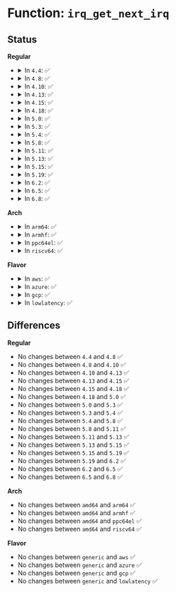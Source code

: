 # Function: <code>irq_get_next_irq</code>

## Status
<b>Regular</b>
<ul>
<li>
<details>
<summary>In <code>4.4</code>: ✅</summary>

```c
unsigned int irq_get_next_irq(unsigned int offset);
```

**Collision:** Unique Global

**Inline:** No

**Transformation:** False

**Instances:**

```
In kernel/irq/irqdesc.c (ffffffff810da310)
Location: kernel/irq/irqdesc.c:532
Inline: False
Direct callers:
  - arch/x86/kernel/topology.c:arch_register_cpu
  - arch/x86/kernel/topology.c:arch_register_cpu
  - arch/x86/kernel/apic/io_apic.c:print_IO_APICs
  - arch/x86/kernel/apic/io_apic.c:print_IO_APICs
  - arch/x86/kernel/apic/io_apic.c:setup_IO_APIC
  - arch/x86/kernel/apic/io_apic.c:setup_IO_APIC
  - kernel/irq/chip.c:irq_cpu_online
  - kernel/irq/chip.c:irq_cpu_online
  - kernel/irq/chip.c:irq_cpu_offline
  - kernel/irq/chip.c:irq_cpu_offline
```
**Symbols:**

```
ffffffff810da310-ffffffff810da330: irq_get_next_irq (STB_GLOBAL)
```
</details>
</li>
<li>
<details>
<summary>In <code>4.8</code>: ✅</summary>

```c
unsigned int irq_get_next_irq(unsigned int offset);
```

**Collision:** Unique Global

**Inline:** No

**Transformation:** False

**Instances:**

```
In kernel/irq/irqdesc.c (ffffffff810df810)
Location: kernel/irq/irqdesc.c:593
Inline: False
Direct callers:
  - arch/x86/kernel/topology.c:arch_register_cpu
  - arch/x86/kernel/topology.c:arch_register_cpu
  - arch/x86/kernel/apic/io_apic.c:setup_IO_APIC
  - arch/x86/kernel/apic/io_apic.c:setup_IO_APIC
  - arch/x86/kernel/apic/io_apic.c:print_IO_APICs
  - arch/x86/kernel/apic/io_apic.c:print_IO_APICs
  - kernel/irq/chip.c:irq_cpu_offline
  - kernel/irq/chip.c:irq_cpu_offline
  - kernel/irq/chip.c:irq_cpu_online
  - kernel/irq/chip.c:irq_cpu_online
```
**Symbols:**

```
ffffffff810df810-ffffffff810df830: irq_get_next_irq (STB_GLOBAL)
```
</details>
</li>
<li>
<details>
<summary>In <code>4.10</code>: ✅</summary>

```c
unsigned int irq_get_next_irq(unsigned int offset);
```

**Collision:** Unique Global

**Inline:** No

**Transformation:** False

**Instances:**

```
In kernel/irq/irqdesc.c (ffffffff810e60f0)
Location: kernel/irq/irqdesc.c:781
Inline: False
Direct callers:
  - arch/x86/kernel/topology.c:arch_register_cpu
  - arch/x86/kernel/topology.c:arch_register_cpu
  - arch/x86/kernel/apic/io_apic.c:setup_IO_APIC
  - arch/x86/kernel/apic/io_apic.c:setup_IO_APIC
  - arch/x86/kernel/apic/io_apic.c:print_IO_APICs
  - arch/x86/kernel/apic/io_apic.c:print_IO_APICs
  - kernel/irq/chip.c:irq_cpu_offline
  - kernel/irq/chip.c:irq_cpu_offline
  - kernel/irq/chip.c:irq_cpu_online
  - kernel/irq/chip.c:irq_cpu_online
```
**Symbols:**

```
ffffffff810e60f0-ffffffff810e6110: irq_get_next_irq (STB_GLOBAL)
```
</details>
</li>
<li>
<details>
<summary>In <code>4.13</code>: ✅</summary>

```c
unsigned int irq_get_next_irq(unsigned int offset);
```

**Collision:** Unique Global

**Inline:** No

**Transformation:** False

**Instances:**

```
In kernel/irq/irqdesc.c (ffffffff810e5740)
Location: kernel/irq/irqdesc.c:798
Inline: False
Direct callers:
  - arch/x86/kernel/topology.c:arch_register_cpu
  - arch/x86/kernel/topology.c:arch_register_cpu
  - arch/x86/kernel/apic/io_apic.c:setup_IO_APIC
  - arch/x86/kernel/apic/io_apic.c:setup_IO_APIC
  - arch/x86/kernel/apic/io_apic.c:print_IO_APICs
  - arch/x86/kernel/apic/io_apic.c:print_IO_APICs
  - kernel/irq/chip.c:irq_cpu_offline
  - kernel/irq/chip.c:irq_cpu_offline
  - kernel/irq/chip.c:irq_cpu_online
  - kernel/irq/chip.c:irq_cpu_online
  - kernel/irq/cpuhotplug.c:irq_affinity_online_cpu
  - kernel/irq/cpuhotplug.c:irq_affinity_online_cpu
  - kernel/irq/cpuhotplug.c:irq_migrate_all_off_this_cpu
  - kernel/irq/cpuhotplug.c:irq_migrate_all_off_this_cpu
```
**Symbols:**

```
ffffffff810e5740-ffffffff810e5760: irq_get_next_irq (STB_GLOBAL)
```
</details>
</li>
<li>
<details>
<summary>In <code>4.15</code>: ✅</summary>

```c
unsigned int irq_get_next_irq(unsigned int offset);
```

**Collision:** Unique Global

**Inline:** No

**Transformation:** False

**Instances:**

```
In kernel/irq/irqdesc.c (ffffffff810eda00)
Location: kernel/irq/irqdesc.c:787
Inline: False
Direct callers:
  - arch/x86/kernel/topology.c:arch_register_cpu
  - arch/x86/kernel/topology.c:arch_register_cpu
  - arch/x86/kernel/apic/io_apic.c:setup_IO_APIC
  - arch/x86/kernel/apic/io_apic.c:setup_IO_APIC
  - arch/x86/kernel/apic/io_apic.c:print_IO_APICs
  - arch/x86/kernel/apic/io_apic.c:print_IO_APICs
  - kernel/irq/chip.c:irq_cpu_offline
  - kernel/irq/chip.c:irq_cpu_offline
  - kernel/irq/chip.c:irq_cpu_online
  - kernel/irq/chip.c:irq_cpu_online
  - kernel/irq/cpuhotplug.c:irq_affinity_online_cpu
  - kernel/irq/cpuhotplug.c:irq_affinity_online_cpu
  - kernel/irq/cpuhotplug.c:irq_migrate_all_off_this_cpu
  - kernel/irq/cpuhotplug.c:irq_migrate_all_off_this_cpu
```
**Symbols:**

```
ffffffff810eda00-ffffffff810eda20: irq_get_next_irq (STB_GLOBAL)
```
</details>
</li>
<li>
<details>
<summary>In <code>4.18</code>: ✅</summary>

```c
unsigned int irq_get_next_irq(unsigned int offset);
```

**Collision:** Unique Global

**Inline:** No

**Transformation:** False

**Instances:**

```
In kernel/irq/irqdesc.c (ffffffff810f5e40)
Location: kernel/irq/irqdesc.c:804
Inline: False
Direct callers:
  - arch/x86/kernel/topology.c:arch_register_cpu
  - arch/x86/kernel/topology.c:arch_register_cpu
  - arch/x86/kernel/apic/io_apic.c:setup_IO_APIC
  - arch/x86/kernel/apic/io_apic.c:setup_IO_APIC
  - arch/x86/kernel/apic/io_apic.c:print_IO_APICs
  - arch/x86/kernel/apic/io_apic.c:print_IO_APICs
  - kernel/irq/chip.c:irq_cpu_offline
  - kernel/irq/chip.c:irq_cpu_offline
  - kernel/irq/chip.c:irq_cpu_online
  - kernel/irq/chip.c:irq_cpu_online
  - kernel/irq/cpuhotplug.c:irq_affinity_online_cpu
  - kernel/irq/cpuhotplug.c:irq_affinity_online_cpu
  - kernel/irq/cpuhotplug.c:irq_migrate_all_off_this_cpu
  - kernel/irq/cpuhotplug.c:irq_migrate_all_off_this_cpu
```
**Symbols:**

```
ffffffff810f5e40-ffffffff810f5e60: irq_get_next_irq (STB_GLOBAL)
```
</details>
</li>
<li>
<details>
<summary>In <code>5.0</code>: ✅</summary>

```c
unsigned int irq_get_next_irq(unsigned int offset);
```

**Collision:** Unique Global

**Inline:** No

**Transformation:** False

**Instances:**

```
In kernel/irq/irqdesc.c (ffffffff811015d0)
Location: kernel/irq/irqdesc.c:809
Inline: False
Direct callers:
  - arch/x86/kernel/topology.c:arch_register_cpu
  - arch/x86/kernel/topology.c:arch_register_cpu
  - arch/x86/kernel/apic/io_apic.c:setup_IO_APIC
  - arch/x86/kernel/apic/io_apic.c:setup_IO_APIC
  - arch/x86/kernel/apic/io_apic.c:print_IO_APICs
  - arch/x86/kernel/apic/io_apic.c:print_IO_APICs
  - kernel/irq/chip.c:irq_cpu_offline
  - kernel/irq/chip.c:irq_cpu_offline
  - kernel/irq/chip.c:irq_cpu_online
  - kernel/irq/chip.c:irq_cpu_online
  - kernel/irq/cpuhotplug.c:irq_affinity_online_cpu
  - kernel/irq/cpuhotplug.c:irq_affinity_online_cpu
  - kernel/irq/cpuhotplug.c:irq_migrate_all_off_this_cpu
  - kernel/irq/cpuhotplug.c:irq_migrate_all_off_this_cpu
```
**Symbols:**

```
ffffffff811015d0-ffffffff811015f0: irq_get_next_irq (STB_GLOBAL)
```
</details>
</li>
<li>
<details>
<summary>In <code>5.3</code>: ✅</summary>

```c
unsigned int irq_get_next_irq(unsigned int offset);
```

**Collision:** Unique Global

**Inline:** No

**Transformation:** False

**Instances:**

```
In kernel/irq/irqdesc.c (ffffffff81109dd0)
Location: kernel/irq/irqdesc.c:864
Inline: False
Direct callers:
  - arch/x86/kernel/topology.c:arch_register_cpu
  - arch/x86/kernel/topology.c:arch_register_cpu
  - arch/x86/kernel/apic/io_apic.c:setup_IO_APIC
  - arch/x86/kernel/apic/io_apic.c:setup_IO_APIC
  - arch/x86/kernel/apic/io_apic.c:print_IO_APICs
  - arch/x86/kernel/apic/io_apic.c:print_IO_APICs
  - kernel/irq/chip.c:irq_cpu_offline
  - kernel/irq/chip.c:irq_cpu_offline
  - kernel/irq/chip.c:irq_cpu_online
  - kernel/irq/chip.c:irq_cpu_online
  - kernel/irq/cpuhotplug.c:irq_affinity_online_cpu
  - kernel/irq/cpuhotplug.c:irq_affinity_online_cpu
  - kernel/irq/cpuhotplug.c:irq_migrate_all_off_this_cpu
  - kernel/irq/cpuhotplug.c:irq_migrate_all_off_this_cpu
  - fs/proc/stat.c:show_stat
  - fs/proc/stat.c:show_stat
```
**Symbols:**

```
ffffffff81109dd0-ffffffff81109df0: irq_get_next_irq (STB_GLOBAL)
```
</details>
</li>
<li>
<details>
<summary>In <code>5.4</code>: ✅</summary>

```c
unsigned int irq_get_next_irq(unsigned int offset);
```

**Collision:** Unique Global

**Inline:** No

**Transformation:** False

**Instances:**

```
In kernel/irq/irqdesc.c (ffffffff811161a0)
Location: kernel/irq/irqdesc.c:864
Inline: False
Direct callers:
  - arch/x86/kernel/topology.c:arch_register_cpu
  - arch/x86/kernel/topology.c:arch_register_cpu
  - arch/x86/kernel/apic/io_apic.c:setup_IO_APIC
  - arch/x86/kernel/apic/io_apic.c:setup_IO_APIC
  - arch/x86/kernel/apic/io_apic.c:print_IO_APICs
  - arch/x86/kernel/apic/io_apic.c:print_IO_APICs
  - kernel/irq/chip.c:irq_cpu_offline
  - kernel/irq/chip.c:irq_cpu_offline
  - kernel/irq/chip.c:irq_cpu_online
  - kernel/irq/chip.c:irq_cpu_online
  - kernel/irq/cpuhotplug.c:irq_affinity_online_cpu
  - kernel/irq/cpuhotplug.c:irq_affinity_online_cpu
  - kernel/irq/cpuhotplug.c:irq_migrate_all_off_this_cpu
  - kernel/irq/cpuhotplug.c:irq_migrate_all_off_this_cpu
  - fs/proc/stat.c:show_stat
  - fs/proc/stat.c:show_stat
```
**Symbols:**

```
ffffffff811161a0-ffffffff811161c0: irq_get_next_irq (STB_GLOBAL)
```
</details>
</li>
<li>
<details>
<summary>In <code>5.8</code>: ✅</summary>

```c
unsigned int irq_get_next_irq(unsigned int offset);
```

**Collision:** Unique Global

**Inline:** No

**Transformation:** False

**Instances:**

```
In kernel/irq/irqdesc.c (ffffffff81121e50)
Location: kernel/irq/irqdesc.c:870
Inline: False
Direct callers:
  - arch/x86/kernel/topology.c:arch_register_cpu
  - arch/x86/kernel/topology.c:arch_register_cpu
  - arch/x86/kernel/apic/io_apic.c:setup_IO_APIC
  - arch/x86/kernel/apic/io_apic.c:setup_IO_APIC
  - arch/x86/kernel/apic/io_apic.c:print_IO_APICs
  - arch/x86/kernel/apic/io_apic.c:print_IO_APICs
  - kernel/irq/chip.c:irq_cpu_offline
  - kernel/irq/chip.c:irq_cpu_offline
  - kernel/irq/chip.c:irq_cpu_online
  - kernel/irq/chip.c:irq_cpu_online
  - kernel/irq/cpuhotplug.c:irq_affinity_online_cpu
  - kernel/irq/cpuhotplug.c:irq_affinity_online_cpu
  - kernel/irq/cpuhotplug.c:irq_migrate_all_off_this_cpu
  - kernel/irq/cpuhotplug.c:irq_migrate_all_off_this_cpu
  - fs/proc/stat.c:show_all_irqs
  - fs/proc/stat.c:show_all_irqs
```
**Symbols:**

```
ffffffff81121e50-ffffffff81121e70: irq_get_next_irq (STB_GLOBAL)
```
</details>
</li>
<li>
<details>
<summary>In <code>5.11</code>: ✅</summary>

```c
unsigned int irq_get_next_irq(unsigned int offset);
```

**Collision:** Unique Global

**Inline:** No

**Transformation:** False

**Instances:**

```
In kernel/irq/irqdesc.c (ffffffff8111ded0)
Location: kernel/irq/irqdesc.c:821
Inline: False
Direct callers:
  - arch/x86/kernel/topology.c:arch_register_cpu
  - arch/x86/kernel/topology.c:arch_register_cpu
  - arch/x86/kernel/apic/io_apic.c:setup_IO_APIC
  - arch/x86/kernel/apic/io_apic.c:setup_IO_APIC
  - arch/x86/kernel/apic/io_apic.c:print_IO_APICs
  - arch/x86/kernel/apic/io_apic.c:print_IO_APICs
  - kernel/irq/chip.c:irq_cpu_offline
  - kernel/irq/chip.c:irq_cpu_offline
  - kernel/irq/chip.c:irq_cpu_online
  - kernel/irq/chip.c:irq_cpu_online
  - kernel/irq/cpuhotplug.c:irq_affinity_online_cpu
  - kernel/irq/cpuhotplug.c:irq_affinity_online_cpu
  - kernel/irq/cpuhotplug.c:irq_migrate_all_off_this_cpu
  - kernel/irq/cpuhotplug.c:irq_migrate_all_off_this_cpu
  - fs/proc/stat.c:show_all_irqs
  - fs/proc/stat.c:show_all_irqs
```
**Symbols:**

```
ffffffff8111ded0-ffffffff8111def0: irq_get_next_irq (STB_GLOBAL)
```
</details>
</li>
<li>
<details>
<summary>In <code>5.13</code>: ✅</summary>

```c
unsigned int irq_get_next_irq(unsigned int offset);
```

**Collision:** Unique Global

**Inline:** No

**Transformation:** False

**Instances:**

```
In kernel/irq/irqdesc.c (ffffffff8111e160)
Location: kernel/irq/irqdesc.c:821
Inline: False
Direct callers:
  - arch/x86/kernel/topology.c:arch_register_cpu
  - arch/x86/kernel/topology.c:arch_register_cpu
  - arch/x86/kernel/apic/io_apic.c:setup_IO_APIC
  - arch/x86/kernel/apic/io_apic.c:setup_IO_APIC
  - arch/x86/kernel/apic/io_apic.c:print_IO_APICs
  - arch/x86/kernel/apic/io_apic.c:print_IO_APICs
  - kernel/irq/chip.c:irq_cpu_offline
  - kernel/irq/chip.c:irq_cpu_offline
  - kernel/irq/chip.c:irq_cpu_online
  - kernel/irq/chip.c:irq_cpu_online
  - kernel/irq/cpuhotplug.c:irq_affinity_online_cpu
  - kernel/irq/cpuhotplug.c:irq_affinity_online_cpu
  - kernel/irq/cpuhotplug.c:irq_migrate_all_off_this_cpu
  - kernel/irq/cpuhotplug.c:irq_migrate_all_off_this_cpu
  - fs/proc/stat.c:show_stat
  - fs/proc/stat.c:show_stat
```
**Symbols:**

```
ffffffff8111e160-ffffffff8111e188: irq_get_next_irq (STB_GLOBAL)
```
</details>
</li>
<li>
<details>
<summary>In <code>5.15</code>: ✅</summary>

```c
unsigned int irq_get_next_irq(unsigned int offset);
```

**Collision:** Unique Global

**Inline:** No

**Transformation:** False

**Instances:**

```
In kernel/irq/irqdesc.c (ffffffff8113e5e0)
Location: kernel/irq/irqdesc.c:833
Inline: False
Direct callers:
  - arch/x86/kernel/topology.c:arch_register_cpu
  - arch/x86/kernel/topology.c:arch_register_cpu
  - arch/x86/kernel/apic/io_apic.c:setup_IO_APIC
  - arch/x86/kernel/apic/io_apic.c:setup_IO_APIC
  - arch/x86/kernel/apic/io_apic.c:print_IO_APICs
  - arch/x86/kernel/apic/io_apic.c:print_IO_APICs
  - kernel/irq/chip.c:irq_cpu_offline
  - kernel/irq/chip.c:irq_cpu_offline
  - kernel/irq/chip.c:irq_cpu_online
  - kernel/irq/chip.c:irq_cpu_online
  - kernel/irq/cpuhotplug.c:irq_affinity_online_cpu
  - kernel/irq/cpuhotplug.c:irq_affinity_online_cpu
  - kernel/irq/cpuhotplug.c:irq_migrate_all_off_this_cpu
  - kernel/irq/cpuhotplug.c:irq_migrate_all_off_this_cpu
  - fs/proc/stat.c:show_stat
  - fs/proc/stat.c:show_stat
```
**Symbols:**

```
ffffffff8113e5e0-ffffffff8113e608: irq_get_next_irq (STB_GLOBAL)
```
</details>
</li>
<li>
<details>
<summary>In <code>5.19</code>: ✅</summary>

```c
unsigned int irq_get_next_irq(unsigned int offset);
```

**Collision:** Unique Global

**Inline:** No

**Transformation:** False

**Instances:**

```
In kernel/irq/irqdesc.c (ffffffff81161b70)
Location: kernel/irq/irqdesc.c:810
Inline: False
Direct callers:
  - arch/x86/kernel/topology.c:arch_register_cpu
  - arch/x86/kernel/topology.c:arch_register_cpu
  - arch/x86/kernel/apic/io_apic.c:setup_IO_APIC
  - arch/x86/kernel/apic/io_apic.c:setup_IO_APIC
  - arch/x86/kernel/apic/io_apic.c:print_IO_APICs
  - arch/x86/kernel/apic/io_apic.c:print_IO_APICs
  - kernel/irq/cpuhotplug.c:irq_affinity_online_cpu
  - kernel/irq/cpuhotplug.c:irq_affinity_online_cpu
  - kernel/irq/cpuhotplug.c:irq_migrate_all_off_this_cpu
  - kernel/irq/cpuhotplug.c:irq_migrate_all_off_this_cpu
  - fs/proc/stat.c:show_stat
  - fs/proc/stat.c:show_stat
```
**Symbols:**

```
ffffffff81161b70-ffffffff81161baa: irq_get_next_irq (STB_GLOBAL)
```
</details>
</li>
<li>
<details>
<summary>In <code>6.2</code>: ✅</summary>

```c
unsigned int irq_get_next_irq(unsigned int offset);
```

**Collision:** Unique Global

**Inline:** No

**Transformation:** False

**Instances:**

```
In kernel/irq/irqdesc.c (ffffffff81195340)
Location: kernel/irq/irqdesc.c:837
Inline: False
Direct callers:
  - arch/x86/kernel/topology.c:arch_register_cpu
  - arch/x86/kernel/topology.c:arch_register_cpu
  - arch/x86/kernel/apic/io_apic.c:setup_IO_APIC
  - arch/x86/kernel/apic/io_apic.c:setup_IO_APIC
  - arch/x86/kernel/apic/io_apic.c:print_IO_APICs
  - arch/x86/kernel/apic/io_apic.c:print_IO_APICs
  - kernel/irq/cpuhotplug.c:irq_affinity_online_cpu
  - kernel/irq/cpuhotplug.c:irq_affinity_online_cpu
  - kernel/irq/cpuhotplug.c:irq_migrate_all_off_this_cpu
  - kernel/irq/cpuhotplug.c:irq_migrate_all_off_this_cpu
  - fs/proc/stat.c:show_stat
  - fs/proc/stat.c:show_stat
```
**Symbols:**

```
ffffffff81195340-ffffffff8119536a: irq_get_next_irq (STB_GLOBAL)
```
</details>
</li>
<li>
<details>
<summary>In <code>6.5</code>: ✅</summary>

```c
unsigned int irq_get_next_irq(unsigned int offset);
```

**Collision:** Unique Global

**Inline:** No

**Transformation:** False

**Instances:**

```
In kernel/irq/irqdesc.c (ffffffff811a6cd0)
Location: kernel/irq/irqdesc.c:856
Inline: False
Direct callers:
  - arch/x86/kernel/apic/io_apic.c:setup_IO_APIC
  - arch/x86/kernel/apic/io_apic.c:setup_IO_APIC
  - arch/x86/kernel/apic/io_apic.c:print_IO_APICs
  - arch/x86/kernel/apic/io_apic.c:print_IO_APICs
  - kernel/irq/cpuhotplug.c:irq_affinity_online_cpu
  - kernel/irq/cpuhotplug.c:irq_affinity_online_cpu
  - kernel/irq/cpuhotplug.c:irq_migrate_all_off_this_cpu
  - kernel/irq/cpuhotplug.c:irq_migrate_all_off_this_cpu
  - fs/proc/stat.c:show_stat
  - fs/proc/stat.c:show_stat
```
**Symbols:**

```
ffffffff811a6cd0-ffffffff811a6d39: irq_get_next_irq (STB_GLOBAL)
```
</details>
</li>
<li>
<details>
<summary>In <code>6.8</code>: ✅</summary>

```c
unsigned int irq_get_next_irq(unsigned int offset);
```

**Collision:** Unique Global

**Inline:** No

**Transformation:** False

**Instances:**

```
In kernel/irq/irqdesc.c (ffffffff811b67f0)
Location: kernel/irq/irqdesc.c:856
Inline: False
Direct callers:
  - arch/x86/kernel/apic/io_apic.c:setup_IO_APIC
  - arch/x86/kernel/apic/io_apic.c:setup_IO_APIC
  - arch/x86/kernel/apic/io_apic.c:print_IO_APICs
  - arch/x86/kernel/apic/io_apic.c:print_IO_APICs
  - kernel/irq/cpuhotplug.c:irq_affinity_online_cpu
  - kernel/irq/cpuhotplug.c:irq_affinity_online_cpu
  - kernel/irq/cpuhotplug.c:irq_migrate_all_off_this_cpu
  - kernel/irq/cpuhotplug.c:irq_migrate_all_off_this_cpu
  - fs/proc/stat.c:show_stat
  - fs/proc/stat.c:show_stat
```
**Symbols:**

```
ffffffff811b67f0-ffffffff811b6859: irq_get_next_irq (STB_GLOBAL)
```
</details>
</li>
</ul>
<b>Arch</b>
<ul>
<li>
<details>
<summary>In <code>arm64</code>: ✅</summary>

```c
unsigned int irq_get_next_irq(unsigned int offset);
```

**Collision:** Unique Global

**Inline:** No

**Transformation:** False

**Instances:**

```
In kernel/irq/irqdesc.c (ffff800010177d30)
Location: kernel/irq/irqdesc.c:864
Inline: False
Direct callers:
  - kernel/irq/chip.c:irq_cpu_offline
  - kernel/irq/chip.c:irq_cpu_offline
  - kernel/irq/chip.c:irq_cpu_online
  - kernel/irq/chip.c:irq_cpu_online
  - kernel/irq/cpuhotplug.c:irq_affinity_online_cpu
  - kernel/irq/cpuhotplug.c:irq_affinity_online_cpu
  - kernel/irq/cpuhotplug.c:irq_migrate_all_off_this_cpu
  - kernel/irq/cpuhotplug.c:irq_migrate_all_off_this_cpu
  - fs/proc/stat.c:show_stat
  - fs/proc/stat.c:show_stat
```
**Symbols:**

```
ffff800010177d30-ffff800010177d70: irq_get_next_irq (STB_GLOBAL)
```
</details>
</li>
<li>
<details>
<summary>In <code>armhf</code>: ✅</summary>

```c
unsigned int irq_get_next_irq(unsigned int offset);
```

**Collision:** Unique Global

**Inline:** No

**Transformation:** False

**Instances:**

```
In kernel/irq/irqdesc.c (c03c96f4)
Location: kernel/irq/irqdesc.c:864
Inline: False
Direct callers:
  - kernel/irq/chip.c:irq_cpu_offline
  - kernel/irq/chip.c:irq_cpu_offline
  - kernel/irq/chip.c:irq_cpu_online
  - kernel/irq/chip.c:irq_cpu_online
  - kernel/irq/cpuhotplug.c:irq_affinity_online_cpu
  - kernel/irq/cpuhotplug.c:irq_affinity_online_cpu
  - kernel/irq/cpuhotplug.c:irq_migrate_all_off_this_cpu
  - kernel/irq/cpuhotplug.c:irq_migrate_all_off_this_cpu
  - fs/proc/stat.c:show_stat
  - fs/proc/stat.c:show_stat
```
**Symbols:**

```
c03c96f4-c03c9728: irq_get_next_irq (STB_GLOBAL)
```
</details>
</li>
<li>
<details>
<summary>In <code>ppc64el</code>: ✅</summary>

```c
unsigned int irq_get_next_irq(unsigned int offset);
```

**Collision:** Unique Global

**Inline:** No

**Transformation:** False

**Instances:**

```
In kernel/irq/irqdesc.c (c0000000001d1770)
Location: kernel/irq/irqdesc.c:864
Inline: False
Direct callers:
  - kernel/irq/chip.c:irq_cpu_offline
  - kernel/irq/chip.c:irq_cpu_offline
  - kernel/irq/chip.c:irq_cpu_online
  - kernel/irq/chip.c:irq_cpu_online
  - kernel/irq/cpuhotplug.c:irq_affinity_online_cpu
  - kernel/irq/cpuhotplug.c:irq_affinity_online_cpu
  - kernel/irq/cpuhotplug.c:irq_migrate_all_off_this_cpu
  - kernel/irq/cpuhotplug.c:irq_migrate_all_off_this_cpu
  - fs/proc/stat.c:show_stat
  - fs/proc/stat.c:show_stat
```
**Symbols:**

```
c0000000001d1770-c0000000001d17bc: irq_get_next_irq (STB_GLOBAL)
```
</details>
</li>
<li>
<details>
<summary>In <code>riscv64</code>: ✅</summary>

```c
unsigned int irq_get_next_irq(unsigned int offset);
```

**Collision:** Unique Global

**Inline:** No

**Transformation:** False

**Instances:**

```
In kernel/irq/irqdesc.c (ffffffe00011299c)
Location: kernel/irq/irqdesc.c:864
Inline: False
Direct callers:
  - kernel/irq/chip.c:irq_cpu_offline
  - kernel/irq/chip.c:irq_cpu_offline
  - kernel/irq/chip.c:irq_cpu_online
  - kernel/irq/chip.c:irq_cpu_online
  - fs/proc/stat.c:show_stat
  - fs/proc/stat.c:show_stat
```
**Symbols:**

```
ffffffe00011299c-ffffffe0001129dc: irq_get_next_irq (STB_GLOBAL)
```
</details>
</li>
</ul>
<b>Flavor</b>
<ul>
<li>
<details>
<summary>In <code>aws</code>: ✅</summary>

```c
unsigned int irq_get_next_irq(unsigned int offset);
```

**Collision:** Unique Global

**Inline:** No

**Transformation:** False

**Instances:**

```
In kernel/irq/irqdesc.c (ffffffff8110e780)
Location: kernel/irq/irqdesc.c:864
Inline: False
Direct callers:
  - arch/x86/kernel/topology.c:arch_register_cpu
  - arch/x86/kernel/topology.c:arch_register_cpu
  - arch/x86/kernel/apic/io_apic.c:setup_IO_APIC
  - arch/x86/kernel/apic/io_apic.c:setup_IO_APIC
  - arch/x86/kernel/apic/io_apic.c:print_IO_APICs
  - arch/x86/kernel/apic/io_apic.c:print_IO_APICs
  - kernel/irq/chip.c:irq_cpu_offline
  - kernel/irq/chip.c:irq_cpu_offline
  - kernel/irq/chip.c:irq_cpu_online
  - kernel/irq/chip.c:irq_cpu_online
  - kernel/irq/cpuhotplug.c:irq_affinity_online_cpu
  - kernel/irq/cpuhotplug.c:irq_affinity_online_cpu
  - kernel/irq/cpuhotplug.c:irq_migrate_all_off_this_cpu
  - kernel/irq/cpuhotplug.c:irq_migrate_all_off_this_cpu
  - fs/proc/stat.c:show_stat
  - fs/proc/stat.c:show_stat
```
**Symbols:**

```
ffffffff8110e780-ffffffff8110e7a0: irq_get_next_irq (STB_GLOBAL)
```
</details>
</li>
<li>
<details>
<summary>In <code>azure</code>: ✅</summary>

```c
unsigned int irq_get_next_irq(unsigned int offset);
```

**Collision:** Unique Global

**Inline:** No

**Transformation:** False

**Instances:**

```
In kernel/irq/irqdesc.c (ffffffff810ff4d0)
Location: kernel/irq/irqdesc.c:864
Inline: False
Direct callers:
  - arch/x86/kernel/topology.c:arch_register_cpu
  - arch/x86/kernel/topology.c:arch_register_cpu
  - arch/x86/kernel/apic/io_apic.c:setup_IO_APIC
  - arch/x86/kernel/apic/io_apic.c:setup_IO_APIC
  - arch/x86/kernel/apic/io_apic.c:print_IO_APICs
  - arch/x86/kernel/apic/io_apic.c:print_IO_APICs
  - kernel/irq/chip.c:irq_cpu_offline
  - kernel/irq/chip.c:irq_cpu_offline
  - kernel/irq/chip.c:irq_cpu_online
  - kernel/irq/chip.c:irq_cpu_online
  - kernel/irq/cpuhotplug.c:irq_affinity_online_cpu
  - kernel/irq/cpuhotplug.c:irq_affinity_online_cpu
  - kernel/irq/cpuhotplug.c:irq_migrate_all_off_this_cpu
  - kernel/irq/cpuhotplug.c:irq_migrate_all_off_this_cpu
  - fs/proc/stat.c:show_stat
  - fs/proc/stat.c:show_stat
```
**Symbols:**

```
ffffffff810ff4d0-ffffffff810ff4f0: irq_get_next_irq (STB_GLOBAL)
```
</details>
</li>
<li>
<details>
<summary>In <code>gcp</code>: ✅</summary>

```c
unsigned int irq_get_next_irq(unsigned int offset);
```

**Collision:** Unique Global

**Inline:** No

**Transformation:** False

**Instances:**

```
In kernel/irq/irqdesc.c (ffffffff8110c670)
Location: kernel/irq/irqdesc.c:864
Inline: False
Direct callers:
  - arch/x86/kernel/topology.c:arch_register_cpu
  - arch/x86/kernel/topology.c:arch_register_cpu
  - arch/x86/kernel/apic/io_apic.c:setup_IO_APIC
  - arch/x86/kernel/apic/io_apic.c:setup_IO_APIC
  - arch/x86/kernel/apic/io_apic.c:print_IO_APICs
  - arch/x86/kernel/apic/io_apic.c:print_IO_APICs
  - kernel/irq/chip.c:irq_cpu_offline
  - kernel/irq/chip.c:irq_cpu_offline
  - kernel/irq/chip.c:irq_cpu_online
  - kernel/irq/chip.c:irq_cpu_online
  - kernel/irq/cpuhotplug.c:irq_affinity_online_cpu
  - kernel/irq/cpuhotplug.c:irq_affinity_online_cpu
  - kernel/irq/cpuhotplug.c:irq_migrate_all_off_this_cpu
  - kernel/irq/cpuhotplug.c:irq_migrate_all_off_this_cpu
  - fs/proc/stat.c:show_stat
  - fs/proc/stat.c:show_stat
```
**Symbols:**

```
ffffffff8110c670-ffffffff8110c690: irq_get_next_irq (STB_GLOBAL)
```
</details>
</li>
<li>
<details>
<summary>In <code>lowlatency</code>: ✅</summary>

```c
unsigned int irq_get_next_irq(unsigned int offset);
```

**Collision:** Unique Global

**Inline:** No

**Transformation:** False

**Instances:**

```
In kernel/irq/irqdesc.c (ffffffff81117b80)
Location: kernel/irq/irqdesc.c:864
Inline: False
Direct callers:
  - arch/x86/kernel/topology.c:arch_register_cpu
  - arch/x86/kernel/topology.c:arch_register_cpu
  - arch/x86/kernel/apic/io_apic.c:setup_IO_APIC
  - arch/x86/kernel/apic/io_apic.c:setup_IO_APIC
  - arch/x86/kernel/apic/io_apic.c:print_IO_APICs
  - arch/x86/kernel/apic/io_apic.c:print_IO_APICs
  - kernel/irq/chip.c:irq_cpu_offline
  - kernel/irq/chip.c:irq_cpu_offline
  - kernel/irq/chip.c:irq_cpu_online
  - kernel/irq/chip.c:irq_cpu_online
  - kernel/irq/cpuhotplug.c:irq_affinity_online_cpu
  - kernel/irq/cpuhotplug.c:irq_affinity_online_cpu
  - kernel/irq/cpuhotplug.c:irq_migrate_all_off_this_cpu
  - kernel/irq/cpuhotplug.c:irq_migrate_all_off_this_cpu
  - fs/proc/stat.c:show_stat
  - fs/proc/stat.c:show_stat
```
**Symbols:**

```
ffffffff81117b80-ffffffff81117ba0: irq_get_next_irq (STB_GLOBAL)
```
</details>
</li>
</ul>

## Differences
<b>Regular</b>
<ul>
<li>
No changes between <code>4.4</code> and <code>4.8</code> ✅
</li>
<li>
No changes between <code>4.8</code> and <code>4.10</code> ✅
</li>
<li>
No changes between <code>4.10</code> and <code>4.13</code> ✅
</li>
<li>
No changes between <code>4.13</code> and <code>4.15</code> ✅
</li>
<li>
No changes between <code>4.15</code> and <code>4.18</code> ✅
</li>
<li>
No changes between <code>4.18</code> and <code>5.0</code> ✅
</li>
<li>
No changes between <code>5.0</code> and <code>5.3</code> ✅
</li>
<li>
No changes between <code>5.3</code> and <code>5.4</code> ✅
</li>
<li>
No changes between <code>5.4</code> and <code>5.8</code> ✅
</li>
<li>
No changes between <code>5.8</code> and <code>5.11</code> ✅
</li>
<li>
No changes between <code>5.11</code> and <code>5.13</code> ✅
</li>
<li>
No changes between <code>5.13</code> and <code>5.15</code> ✅
</li>
<li>
No changes between <code>5.15</code> and <code>5.19</code> ✅
</li>
<li>
No changes between <code>5.19</code> and <code>6.2</code> ✅
</li>
<li>
No changes between <code>6.2</code> and <code>6.5</code> ✅
</li>
<li>
No changes between <code>6.5</code> and <code>6.8</code> ✅
</li>
</ul>
<b>Arch</b>
<ul>
<li>
No changes between <code>amd64</code> and <code>arm64</code> ✅
</li>
<li>
No changes between <code>amd64</code> and <code>armhf</code> ✅
</li>
<li>
No changes between <code>amd64</code> and <code>ppc64el</code> ✅
</li>
<li>
No changes between <code>amd64</code> and <code>riscv64</code> ✅
</li>
</ul>
<b>Flavor</b>
<ul>
<li>
No changes between <code>generic</code> and <code>aws</code> ✅
</li>
<li>
No changes between <code>generic</code> and <code>azure</code> ✅
</li>
<li>
No changes between <code>generic</code> and <code>gcp</code> ✅
</li>
<li>
No changes between <code>generic</code> and <code>lowlatency</code> ✅
</li>
</ul>
